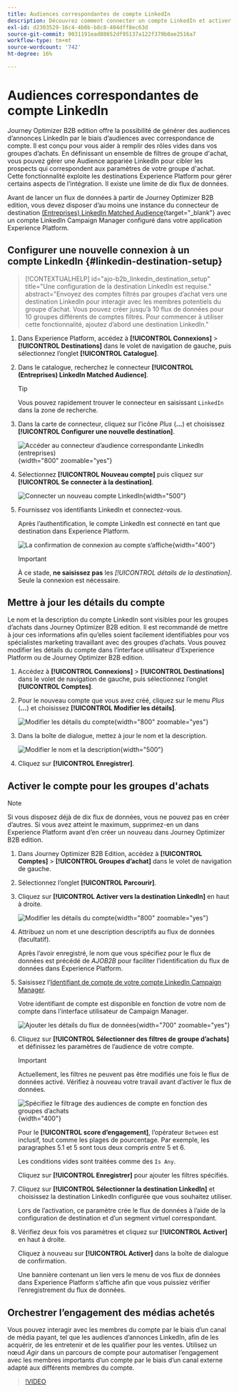 ```yaml
---
title: Audiences correspondantes de compte LinkedIn
description: Découvrez comment connecter un compte LinkedIn et activer un flux de données pour les groupes d’achats.
exl-id: d2303529-16c4-4b0b-b8c8-404dff8ec63d
source-git-commit: 9031191ead88652df95137a122f379b0ae2516a7
workflow-type: tm+mt
source-wordcount: '742'
ht-degree: 16%

---
```


# Audiences correspondantes de compte LinkedIn

Journey Optimizer B2B edition offre la possibilité de générer des audiences d’annonces LinkedIn par le biais d’audiences avec correspondance de compte. Il est conçu pour vous aider à remplir des rôles vides dans vos groupes d’achats. En définissant un ensemble de filtres de groupe d&#39;achat, vous pouvez gérer une Audience appariée LinkedIn pour cibler les prospects qui correspondent aux paramètres de votre groupe d&#39;achat. Cette fonctionnalité exploite les destinations Experience Platform pour gérer certains aspects de l’intégration. Il existe une limite de dix flux de données.

Avant de lancer un flux de données à partir de Journey Optimizer B2B edition, vous devez disposer d’au moins une instance du connecteur de destination [(Entreprises) LinkedIn Matched Audience](https://experienceleague.adobe.com/en/docs/experience-platform/destinations/catalog/social/linkedin#connect){target="_blank"} avec un compte LinkedIn Campaign Manager configuré dans votre application Experience Platform.

## Configurer une nouvelle connexion à un compte LinkedIn {#linkedin-destination-setup}

>[!CONTEXTUALHELP]
>id="ajo-b2b_linkedin_destination_setup"
>title="Une configuration de la destination LinkedIn est requise."
>abstract="Envoyez des comptes filtrés par groupes d’achat vers une destination LinkedIn pour interagir avec les membres potentiels du groupe d’achat. Vous pouvez créer jusqu’à 10 flux de données pour 10 groupes différents de comptes filtrés. Pour commencer à utiliser cette fonctionnalité, ajoutez d’abord une destination LinkedIn."

1. Dans Experience Platform, accédez à **[!UICONTROL Connexions]** > **[!UICONTROL Destinations]** dans le volet de navigation de gauche, puis sélectionnez l’onglet **[!UICONTROL Catalogue]**.

1. Dans le catalogue, recherchez le connecteur **[!UICONTROL (Entreprises) LinkedIn Matched Audience]**.

   >[!TIP]
   >
   >Vous pouvez rapidement trouver le connecteur en saisissant `LinkedIn` dans la zone de recherche.

1. Dans la carte de connecteur, cliquez sur l’icône _Plus_ (**...**) et choisissez **[!UICONTROL Configurer une nouvelle destination]**.

   ![Accéder au connecteur d’audience correspondante LinkedIn (entreprises)](./assets/aep-destinations-catalog-linkedin.png){width="800" zoomable="yes"}

1. Sélectionnez **[!UICONTROL Nouveau compte]** puis cliquez sur **[!UICONTROL Se connecter à la destination]**.

   ![Connecter un nouveau compte LinkedIn](./assets/aep-destinations-catalog-linkedin-new-account.png){width="500"}

1. Fournissez vos identifiants LinkedIn et connectez-vous.

   Après l’authentification, le compte LinkedIn est connecté en tant que destination dans Experience Platform.

   ![La confirmation de connexion au compte s’affiche](./assets/aep-destinations-catalog-linkedin-connected.png){width="400"}

   >[!IMPORTANT]
   >
   >À ce stade, **ne saisissez pas** les _[!UICONTROL détails de la destination]_. Seule la connexion est nécessaire.

## Mettre à jour les détails du compte

Le nom et la description du compte LinkedIn sont visibles pour les groupes d’achats dans Journey Optimizer B2B edition. Il est recommandé de mettre à jour ces informations afin qu’elles soient facilement identifiables pour vos spécialistes marketing travaillant avec des groupes d’achats. Vous pouvez modifier les détails du compte dans l’interface utilisateur d’Experience Platform ou de Journey Optimizer B2B edition.

1. Accédez à **[!UICONTROL Connexions]** > **[!UICONTROL Destinations]** dans le volet de navigation de gauche, puis sélectionnez l’onglet **[!UICONTROL Comptes]**.

1. Pour le nouveau compte que vous avez créé, cliquez sur le menu _Plus_ (**...**) et choisissez **[!UICONTROL Modifier les détails]**.

   ![Modifier les détails du compte](./assets/aep-destinations-accounts-edit-details.png){width="800" zoomable="yes"}

1. Dans la boîte de dialogue, mettez à jour le nom et la description.

   ![Modifier le nom et la description](./assets/destinations-linkedin-account-edit-details-dialog.png){width="500"}

1. Cliquez sur **[!UICONTROL Enregistrer]**.

## Activer le compte pour les groupes d&#39;achats

>[!NOTE]
>
>Si vous disposez déjà de dix flux de données, vous ne pouvez pas en créer d’autres. Si vous avez atteint le maximum, supprimez-en un dans Experience Platform avant d’en créer un nouveau dans Journey Optimizer B2B edition.

1. Dans Journey Optimizer B2B Edition, accédez à **[!UICONTROL Comptes]** > **[!UICONTROL Groupes d’achat]** dans le volet de navigation de gauche.

1. Sélectionnez l’onglet **[!UICONTROL Parcourir]**.

1. Cliquez sur **[!UICONTROL Activer vers la destination LinkedIn]** en haut à droite.

   ![Modifier les détails du compte](./assets/activate-linkedin-destination.png){width="800" zoomable="yes"}

1. Attribuez un nom et une description descriptifs au flux de données (facultatif).

   Après l’avoir enregistré, le nom que vous spécifiez pour le flux de données est précédé de _AJOB2B_ pour faciliter l’identification du flux de données dans Experience Platform.

1. Saisissez l’[Identifiant de compte de votre compte LinkedIn Campaign Manager](https://www.linkedin.com/help/lms/answer/a424270).

   Votre identifiant de compte est disponible en fonction de votre nom de compte dans l’interface utilisateur de Campaign Manager.

   ![Ajouter les détails du flux de données](./assets/destinations-linkedin-activate-details.png){width="700" zoomable="yes"}

1. Cliquez sur **[!UICONTROL Sélectionner des filtres de groupe d’achats]** et définissez les paramètres de l’audience de votre compte.

   >[!IMPORTANT]
   >
   >Actuellement, les filtres ne peuvent pas être modifiés une fois le flux de données activé. Vérifiez à nouveau votre travail avant d’activer le flux de données.

   ![Spécifiez le filtrage des audiences de compte en fonction des groupes d’achats](./assets/destinations-linkedin-activate-buying-group-filters.png){width="400"}

   Pour le **[!UICONTROL score d’engagement]**, l’opérateur `Between` est inclusif, tout comme les plages de pourcentage. Par exemple, les paragraphes 5.1 et 5 sont tous deux compris _entre_ 5 et 6.

   Les conditions vides sont traitées comme des `Is Any`.

   Cliquez sur **[!UICONTROL Enregistrer]** pour ajouter les filtres spécifiés.

1. Cliquez sur **[!UICONTROL Sélectionner la destination LinkedIn]** et choisissez la destination LinkedIn configurée que vous souhaitez utiliser.

   Lors de l’activation, ce paramètre crée le flux de données à l’aide de la configuration de destination et d’un segment virtuel correspondant.

1. Vérifiez deux fois vos paramètres et cliquez sur **[!UICONTROL Activer]** en haut à droite.

   Cliquez à nouveau sur **[!UICONTROL Activer]** dans la boîte de dialogue de confirmation.

   Une bannière contenant un lien vers le menu de vos flux de données dans Experience Platform s’affiche afin que vous puissiez vérifier l’enregistrement du flux de données.

## Orchestrer l’engagement des médias achetés

Vous pouvez interagir avec les membres du compte par le biais d’un canal de média payant, tel que les audiences d’annonces LinkedIn, afin de les acquérir, de les entretenir et de les qualifier pour les ventes. Utilisez un nœud _Agir_ dans un parcours de compte pour automatiser l’engagement avec les membres importants d’un compte par le biais d’un canal externe adapté aux différents membres du compte.

>[!VIDEO](https://video.tv.adobe.com/v/3448649/?learn=on)